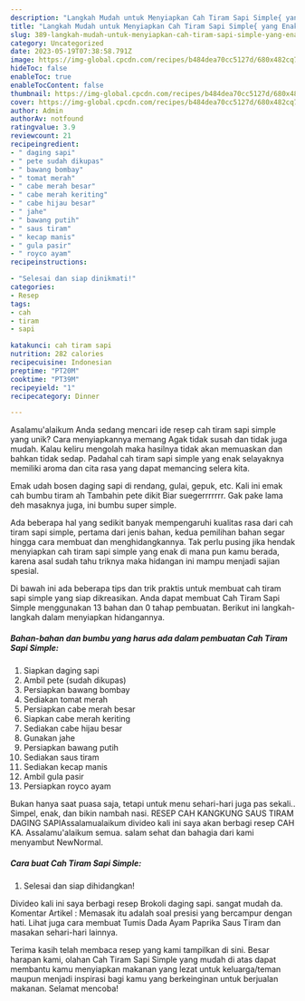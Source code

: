 ```yaml
---
description: "Langkah Mudah untuk Menyiapkan Cah Tiram Sapi Simple{ yang Enak"
title: "Langkah Mudah untuk Menyiapkan Cah Tiram Sapi Simple{ yang Enak"
slug: 389-langkah-mudah-untuk-menyiapkan-cah-tiram-sapi-simple-yang-enak
category: Uncategorized
date: 2023-05-19T07:38:58.791Z
image: https://img-global.cpcdn.com/recipes/b484dea70cc5127d/680x482cq70/cah-tiram-sapi-simple-foto-resep-utama.jpg
hideToc: false
enableToc: true
enableTocContent: false
thumbnail: https://img-global.cpcdn.com/recipes/b484dea70cc5127d/680x482cq70/cah-tiram-sapi-simple-foto-resep-utama.jpg
cover: https://img-global.cpcdn.com/recipes/b484dea70cc5127d/680x482cq70/cah-tiram-sapi-simple-foto-resep-utama.jpg
author: Admin
authorAv: notfound
ratingvalue: 3.9
reviewcount: 21
recipeingredient:
- " daging sapi"
- " pete sudah dikupas"
- " bawang bombay"
- " tomat merah"
- " cabe merah besar"
- " cabe merah keriting"
- " cabe hijau besar"
- " jahe"
- " bawang putih"
- " saus tiram"
- " kecap manis"
- " gula pasir"
- " royco ayam"
recipeinstructions:

- "Selesai dan siap dinikmati!"
categories:
- Resep
tags:
- cah
- tiram
- sapi

katakunci: cah tiram sapi 
nutrition: 282 calories
recipecuisine: Indonesian
preptime: "PT20M"
cooktime: "PT39M"
recipeyield: "1"
recipecategory: Dinner

---
```



Asalamu'alaikum Anda sedang mencari ide resep cah tiram sapi simple yang unik? Cara menyiapkannya memang Agak tidak susah dan tidak juga mudah. Kalau keliru mengolah maka hasilnya tidak akan memuaskan dan bahkan tidak sedap. Padahal cah tiram sapi simple yang enak selayaknya memiliki aroma dan cita rasa yang dapat memancing selera kita.


Emak udah bosen daging sapi di rendang, gulai, gepuk, etc. Kali ini emak cah bumbu tiram ah Tambahin pete dikit Biar suegerrrrrrr. Gak pake lama deh masaknya juga, ini bumbu super simple.

Ada beberapa hal yang sedikit banyak mempengaruhi kualitas rasa dari cah tiram sapi simple, pertama dari jenis bahan, kedua pemilihan bahan segar hingga cara membuat dan menghidangkannya. Tak perlu pusing jika hendak menyiapkan cah tiram sapi simple yang enak di mana pun kamu berada, karena asal sudah tahu triknya maka hidangan ini mampu menjadi sajian spesial.


Di bawah ini ada beberapa tips dan trik praktis untuk membuat cah tiram sapi simple yang siap dikreasikan. Anda dapat membuat Cah Tiram Sapi Simple menggunakan 13 bahan dan 0 tahap pembuatan. Berikut ini langkah-langkah dalam menyiapkan hidangannya.

<!--inarticleads1-->

##### Bahan-bahan dan bumbu yang harus ada dalam pembuatan Cah Tiram Sapi Simple:

1. Siapkan  daging sapi
1. Ambil  pete (sudah dikupas)
1. Persiapkan  bawang bombay
1. Sediakan  tomat merah
1. Persiapkan  cabe merah besar
1. Siapkan  cabe merah keriting
1. Sediakan  cabe hijau besar
1. Gunakan  jahe
1. Persiapkan  bawang putih
1. Sediakan  saus tiram
1. Sediakan  kecap manis
1. Ambil  gula pasir
1. Persiapkan  royco ayam


Bukan hanya saat puasa saja, tetapi untuk menu sehari-hari juga pas sekali.. Simpel, enak, dan bikin nambah nasi. RESEP CAH KANGKUNG SAUS TIRAM DAGING SAPIAssalamualaikum divideo kali ini saya akan berbagi resep CAH KA. Assalamu&#39;alaikum semua. salam sehat dan bahagia dari kami menyambut NewNormal. 

<!--inarticleads2-->

##### Cara buat Cah Tiram Sapi Simple:


1. Selesai dan siap dihidangkan!

Divideo kali ini saya berbagi resep Brokoli daging sapi. sangat mudah da. Komentar Artikel : Memasak itu adalah soal presisi yang bercampur dengan hati. Lihat juga cara membuat Tumis Dada Ayam Paprika Saus Tiram dan masakan sehari-hari lainnya. 

Terima kasih telah membaca resep yang kami tampilkan di sini. Besar harapan kami, olahan Cah Tiram Sapi Simple yang mudah di atas dapat membantu kamu menyiapkan makanan yang lezat untuk keluarga/teman maupun menjadi inspirasi bagi kamu yang berkeinginan untuk berjualan makanan. Selamat mencoba!
